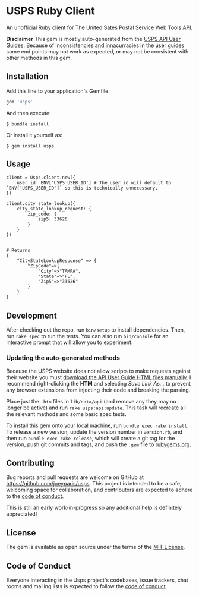 USPS Ruby Client
=================

An unofficial Ruby client for The United Sates Postal Service Web Tools API.

**Disclaimer** This gem is mostly auto-generated from the [USPS API User Guides](https://www.usps.com/business/web-tools-apis/documentation-updates.htm). Because of inconsistencies and innacurracies in the user guides some end points may not work as expected, or may not be consistent with other methods in this gem.

## Installation

Add this line to your application's Gemfile:

```ruby
gem 'usps'
```

And then execute:

    $ bundle install

Or install it yourself as:

    $ gem install usps

## Usage

```
client = Usps.client.new({
    user_id: ENV['USPS_USER_ID'] # The user_id will default to `ENV['USPS_USER_ID']` so this is technically unnecessary.
})

client.city_state_lookup({
    city_state_lookup_request: {
        zip_code: {
            zip5: 33626
        }
    }
})


# Returns
{
    "CityStateLookupResponse" => {
        "ZipCode"=>{
            "City"=>"TAMPA",
            "State"=>"FL",
            "Zip5"=>"33626"
        }
    }
}
```

## Development

After checking out the repo, run `bin/setup` to install dependencies. Then, run `rake spec` to run the tests. You can also run `bin/console` for an interactive prompt that will allow you to experiment.

### Updating the auto-generated methods

Because the USPS website does not allow scripts to make requests against their website you must [download the API User Guide HTML files manually](https://www.usps.com/business/web-tools-apis/documentation-updates.htm). I recommend right-clicking the **HTM** and selecting *Save Link As...* to prevent any browser extensions from injecting their code and breaking the parsing.

Place just the `.htm` files in `lib/data/api` (and remove any they may no longer be active) and run `rake usps:api:update`. This task will recreate all the relevant methods and some basic spec tests.

To install this gem onto your local machine, run `bundle exec rake install`. To release a new version, update the version number in `version.rb`, and then run `bundle exec rake release`, which will create a git tag for the version, push git commits and tags, and push the `.gem` file to [rubygems.org](https://rubygems.org).

## Contributing

Bug reports and pull requests are welcome on GitHub at https://github.com/joeyparis/usps. This project is intended to be a safe, welcoming space for collaboration, and contributors are expected to adhere to the [code of conduct](https://github.com/joeyparis/usps/blob/master/CODE_OF_CONDUCT.md).

This is still an early work-in-progress so any additional help is definitely appreciated!

## License

The gem is available as open source under the terms of the [MIT License](https://opensource.org/licenses/MIT).

## Code of Conduct

Everyone interacting in the Usps project's codebases, issue trackers, chat rooms and mailing lists is expected to follow the [code of conduct](https://github.com/joeyparis/usps/blob/master/CODE_OF_CONDUCT.md).
